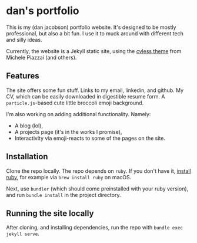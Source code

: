 # dan's portfolio

This is my (dan jacobson) portfolio website. It's designed to be mostly professional, but also a bit fun. I use it to muck around with different tech and silly ideas.

Currently, the website is a Jekyll static site, using the [cvless theme](https://github.com/piazzai/cvless) from Michele Piazzai (and others).  

## Features

The site offers some fun stuff. Links to my email, linkedin, and github. My CV, which can be easily downloaded in digestible resume form. A `particle.js`-based cute little broccoli emoji background.

I'm also working on adding additional functionality. Namely:
- A blog (lol),
- A projects page (it's in the works I promise),
- Interactivity via emoji-reacts to some of the pages on the site.

## Installation

Clone the repo locally. The repo depends on `ruby`. If you don't have it, [install ruby](https://www.ruby-lang.org/en/documentation/installation/), for example via `brew install ruby` on macOS.

Next, use `bundler` (which should come preinstalled with your ruby version), and run `bundle install` in the project directory.

## Running the site locally

After cloning, and installing dependencies, run the repo with `bundle exec jekyll serve`.